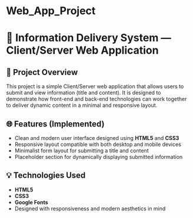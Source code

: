 # Web_App_Project
# 📡 Information Delivery System — Client/Server Web Application

## 📘 Project Overview

This project is a simple Client/Server web application that allows users to submit and view information (title and content). It is designed to demonstrate how front-end and back-end technologies can work together to deliver dynamic content in a minimal and responsive layout.

## 🌐 Features (Implemented)

- Clean and modern user interface designed using **HTML5** and **CSS3**
- Responsive layout compatible with both desktop and mobile devices
- Minimalist form layout for submitting a title and content
- Placeholder section for dynamically displaying submitted information

## 💡 Technologies Used

- **HTML5**
- **CSS3**
- **Google Fonts**
- Designed with responsiveness and modern aesthetics in mind



